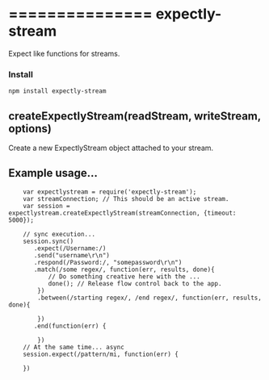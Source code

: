 ===============
expectly-stream
===============

Expect like functions for streams.

### Install

    npm install expectly-stream

## createExpectlyStream(readStream, writeStream, options)

Create a new ExpectlyStream object attached to your stream.


## Example usage...

```
    var expectlystream = require('expectly-stream');
    var streamConnection; // This should be an active stream.
    var session = expectlystream.createExpectlyStream(streamConnection, {timeout: 5000});

    // sync execution...
    session.sync()
       .expect(/Username:/)
       .send("username\r\n")
       .respond(/Password:/, "somepassword\r\n")
       .match(/some regex/, function(err, results, done){
           // Do something creative here with the ...
           done(); // Release flow control back to the app.
       	})
       	.between(/starting regex/, /end regex/, function(err, results, done){
            
       	})
       .end(function(err) {

       	})
    // At the same time... async
    session.expect(/pattern/mi, function(err) {

    })



```

